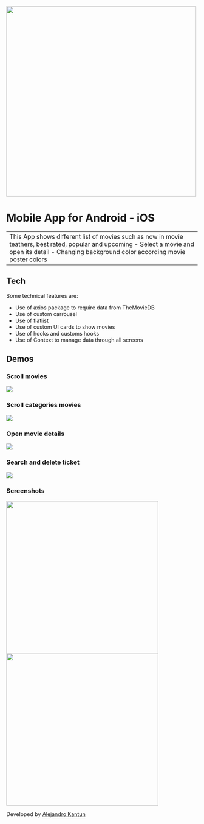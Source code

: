 <img src="https://alejandrokantun.github.io/MoviesImages/Movie1.jpg" width="500">

# Mobile App for Android - iOS

<table>
<tr>
<td>
  This App shows different list of movies such as now in movie teathers, best rated, popular and  upcoming
  - Select a movie and open its detail
  - Changing background color according movie poster colors
</td>
</tr>
</table>

## Tech

Some technical features are:

- Use of axios package to require data from TheMovieDB
- Use of custom carrousel
- Use of flatlist
- Use of custom UI cards to show movies
- Use of hooks and customs hooks
- Use of Context to manage data through all screens


## Demos

### Scroll movies

[![](https://alejandrokantun.github.io/MoviesImages/Demo1_Main.gif)](https://alejandrokantun.github.io/MoviesImages/Demo1_Main.mp4)

### Scroll categories movies

[![](https://alejandrokantun.github.io/MoviesImages/Demo3_MoviesCatalog.gif)](https://alejandrokantun.github.io/MoviesImages/Demo3_MoviesCatalog.mp4)

### Open movie details

[![](https://alejandrokantun.github.io/MoviesImages/Demo2_MovieDetail.gif)](https://alejandrokantun.github.io/MoviesImages/Demo2_MovieDetail.mp4)


### Search and delete ticket

[![](https://alejandrokantun.github.io/MoviesImages/SearchAndDeleteTicket.gif)](https://alejandrokantun.github.io/MoviesImages/SearchAndDeleteTicket.mp4)

### Screenshots

<img src="https://alejandrokantun.github.io/MoviesImages/Movie1.jpg" width="400">
<img src="https://alejandrokantun.github.io/MoviesImages/MovieDetail.jpg" width="400">


Developed by [Alejandro Kantun](https://github.com/AlejandroKantun)
